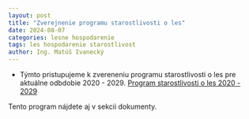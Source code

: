 ```yaml
---
layout: post
title: "Zverejnenie programu starostlivosti o les"
date: 2024-08-07
categories: lesne hospodarenie
tags: les hospodarenie starostlivost 
author: Ing. Matúš Ivanecký
---
```


- Týmto pristupujeme k zvereneniu programu starostlivosti o les pre aktuálne odbdobie 2020 - 2029.
[Program starostlivosti o les 2020 - 2029](https://drive.google.com/file/d/1iTZVhZ-uITOTUCy7I2hu1q1THcTyJhCL/view?usp=drive_link)

Tento program nájdete aj v sekcii dokumenty.
